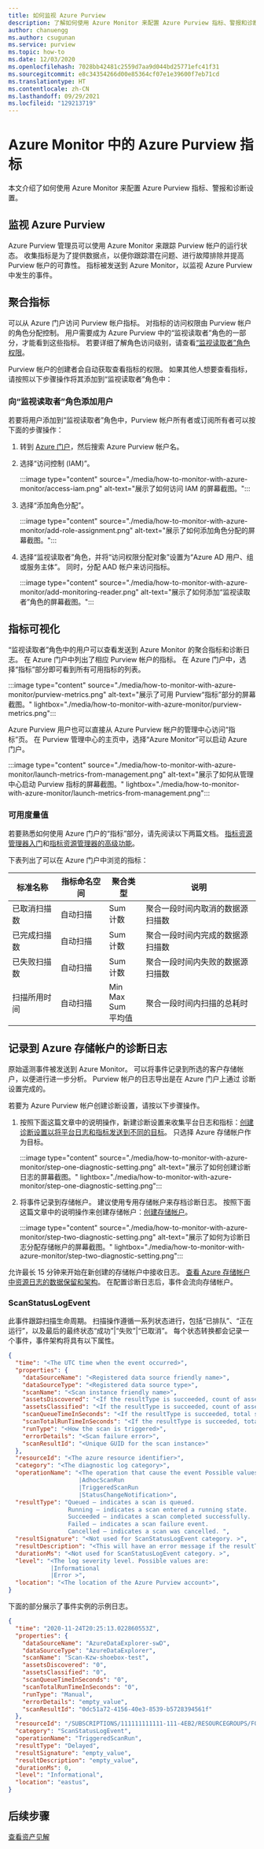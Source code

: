 ```yaml
---
title: 如何监视 Azure Purview
description: 了解如何使用 Azure Monitor 来配置 Azure Purview 指标、警报和诊断设置。
author: chanuengg
ms.author: csugunan
ms.service: purview
ms.topic: how-to
ms.date: 12/03/2020
ms.openlocfilehash: 7028bb42481c2559d7aa9d044bd25771efc41f31
ms.sourcegitcommit: e8c34354266d00e85364cf07e1e39600f7eb71cd
ms.translationtype: HT
ms.contentlocale: zh-CN
ms.lasthandoff: 09/29/2021
ms.locfileid: "129213719"
---
```

# <a name="azure-purview-metrics-in-azure-monitor"></a>Azure Monitor 中的 Azure Purview 指标

本文介绍了如何使用 Azure Monitor 来配置 Azure Purview 指标、警报和诊断设置。

## <a name="monitor-azure-purview"></a>监视 Azure Purview

Azure Purview 管理员可以使用 Azure Monitor 来跟踪 Purview 帐户的运行状态。 收集指标是为了提供数据点，以便你跟踪潜在问题、进行故障排除并提高 Purview 帐户的可靠性。 指标被发送到 Azure Monitor，以监视 Azure Purview 中发生的事件。

## <a name="aggregated-metrics"></a>聚合指标

可以从 Azure 门户访问 Purview 帐户指标。 对指标的访问权限由 Purview 帐户的角色分配控制。 用户需要成为 Azure Purview 中的“监视读取者”角色的一部分，才能看到这些指标。 若要详细了解角色访问级别，请查看[“监视读取者”角色权限](../azure-monitor/roles-permissions-security.md#built-in-monitoring-roles)。

Purview 帐户的创建者会自动获取查看指标的权限。 如果其他人想要查看指标，请按照以下步骤操作将其添加到“监视读取者”角色中：

### <a name="add-a-user-to-the-monitoring-reader-role"></a>向“监视读取者”角色添加用户

若要将用户添加到“监视读取者”角色中，Purview 帐户所有者或订阅所有者可以按下面的步骤操作：

1. 转到 [Azure 门户](https://portal.azure.com)，然后搜索 Azure Purview 帐户名。

2. 选择“访问控制 (IAM)”。

   :::image type="content" source="./media/how-to-monitor-with-azure-monitor/access-iam.png" alt-text="展示了如何访问 IAM 的屏幕截图。":::

3. 选择“添加角色分配”。

   :::image type="content" source="./media/how-to-monitor-with-azure-monitor/add-role-assignment.png" alt-text="展示了如何添加角色分配的屏幕截图。":::

4. 选择“监视读取者”角色，并将“访问权限分配对象”设置为“Azure AD 用户、组或服务主体”。 同时，分配 AAD 帐户来访问指标。  

   :::image type="content" source="./media/how-to-monitor-with-azure-monitor/add-monitoring-reader.png" alt-text="展示了如何添加“监视读取者”角色的屏幕截图。":::

## <a name="metrics-visualization"></a>指标可视化

“监视读取者”角色中的用户可以查看发送到 Azure Monitor 的聚合指标和诊断日志。 在 Azure 门户中列出了相应 Purview 帐户的指标。 在 Azure 门户中，选择“指标”部分即可看到所有可用指标的列表。

   :::image type="content" source="./media/how-to-monitor-with-azure-monitor/purview-metrics.png" alt-text="展示了可用 Purview“指标”部分的屏幕截图。" lightbox="./media/how-to-monitor-with-azure-monitor/purview-metrics.png":::

Azure Purview 用户也可以直接从 Azure Purview 帐户的管理中心访问“指标”页。 在 Purview 管理中心的主页中，选择“Azure Monitor”可以启动 Azure 门户。

   :::image type="content" source="./media/how-to-monitor-with-azure-monitor/launch-metrics-from-management.png" alt-text="展示了如何从管理中心启动 Purview 指标的屏幕截图。" lightbox="./media/how-to-monitor-with-azure-monitor/launch-metrics-from-management.png":::

### <a name="available-metrics"></a>可用度量值

若要熟悉如何使用 Azure 门户的“指标”部分，请先阅读以下两篇文档。 [指标资源管理器入门](../azure-monitor/essentials/metrics-getting-started.md)和[指标资源管理器的高级功能](../azure-monitor/essentials/metrics-charts.md)。

下表列出了可以在 Azure 门户中浏览的指标：

| 标准名称 | 指标命名空间 | 聚合类型 | 说明 |
| ------------------- | ------------------- | ------------------- | ----------------- |
| 已取消扫描数 | 自动扫描 | Sum <br> 计数 | 聚合一段时间内取消的数据源扫描数 |
| 已完成扫描数 | 自动扫描 | Sum <br> 计数 | 聚合一段时间内完成的数据源扫描数 |
| 已失败扫描数 | 自动扫描 | Sum <br> 计数 | 聚合一段时间内失败的数据源扫描数 |
| 扫描所用时间 | 自动扫描 | Min <br> Max <br> Sum <br> 平均值 | 聚合一段时间内扫描的总耗时 |

## <a name="diagnostic-logs-to-azure-storage-account"></a>记录到 Azure 存储帐户的诊断日志

原始遥测事件被发送到 Azure Monitor。 可以将事件记录到所选的客户存储帐户，以便进行进一步分析。 Purview 帐户的日志导出是在 Azure 门户上通过 诊断设置完成的。

若要为 Azure Purview 帐户创建诊断设置，请按以下步骤操作。

1. 按照下面这篇文章中的说明操作，新建诊断设置来收集平台日志和指标：[创建诊断设置以将平台日志和指标发送到不同的目标](../azure-monitor/essentials/diagnostic-settings.md)。 只选择 Azure 存储帐户作为目标。

   :::image type="content" source="./media/how-to-monitor-with-azure-monitor/step-one-diagnostic-setting.png" alt-text="展示了如何创建诊断日志的屏幕截图。" lightbox="./media/how-to-monitor-with-azure-monitor/step-one-diagnostic-setting.png":::

2. 将事件记录到存储帐户。 建议使用专用存储帐户来存档诊断日志。 按照下面这篇文章中的说明操作来创建存储帐户：[创建存储帐户](../storage/common/storage-account-create.md?tabs=azure-portal)。

   :::image type="content" source="./media/how-to-monitor-with-azure-monitor/step-two-diagnostic-setting.png" alt-text="展示了如何为诊断日志分配存储帐户的屏幕截图。" lightbox="./media/how-to-monitor-with-azure-monitor/step-two-diagnostic-setting.png":::

允许最长 15 分钟来开始在新创建的存储帐户中接收日志。 [查看 Azure 存储帐户中资源日志的数据保留和架构](../azure-monitor/essentials/resource-logs.md#send-to-azure-storage)。 在配置诊断日志后，事件会流向存储帐户。

### <a name="scanstatuslogevent"></a>ScanStatusLogEvent

此事件跟踪扫描生命周期。 扫描操作遵循一系列状态进行，包括“已排队”、“正在运行”，以及最后的最终状态“成功”|“失败”|“已取消”。 每个状态转换都会记录一个事件，事件架构将具有以下属性。

```JSON
{
  "time": "<The UTC time when the event occurred>",
  "properties": {
    "dataSourceName": "<Registered data source friendly name>",
    "dataSourceType": "<Registered data source type>",
    "scanName": "<Scan instance friendly name>",
    "assetsDiscovered": "<If the resultType is succeeded, count of assets discovered in scan run>",
    "assetsClassified": "<If the resultType is succeeded, count of assets classified in scan run>",
    "scanQueueTimeInSeconds": "<If the resultType is succeeded, total seconds the scan instance in queue>",
    "scanTotalRunTimeInSeconds": "<If the resultType is succeeded, total seconds the scan took to run>",
    "runType": "<How the scan is triggered>",
    "errorDetails": "<Scan failure error>",
    "scanResultId": "<Unique GUID for the scan instance>"
  },
  "resourceId": "<The azure resource identifier>",
  "category": "<The diagnostic log category>",
  "operationName": "<The operation that cause the event Possible values for ScanStatusLogEvent category are: 
                    |AdhocScanRun 
                    |TriggeredScanRun 
                    |StatusChangeNotification>",
  "resultType": "Queued – indicates a scan is queued. 
                 Running – indicates a scan entered a running state. 
                 Succeeded – indicates a scan completed successfully. 
                 Failed – indicates a scan failure event. 
                 Cancelled – indicates a scan was cancelled. ",
  "resultSignature": "<Not used for ScanStatusLogEvent category. >",
  "resultDescription": "<This will have an error message if the resultType is Failed. >",
  "durationMs": "<Not used for ScanStatusLogEvent category. >",
  "level": "<The log severity level. Possible values are:
            |Informational
            |Error >",
  "location": "<The location of the Azure Purview account>",
}
```

下面的部分展示了事件实例的示例日志。

```JSON
{
  "time": "2020-11-24T20:25:13.022860553Z",
  "properties": {
    "dataSourceName": "AzureDataExplorer-swD",
    "dataSourceType": "AzureDataExplorer",
    "scanName": "Scan-Kzw-shoebox-test",
    "assetsDiscovered": "0",
    "assetsClassified": "0",
    "scanQueueTimeInSeconds": "0",
    "scanTotalRunTimeInSeconds": "0",
    "runType": "Manual",
    "errorDetails": "empty_value",
    "scanResultId": "0dc51a72-4156-40e3-8539-b5728394561f"
  },
  "resourceId": "/SUBSCRIPTIONS/111111111111-111-4EB2/RESOURCEGROUPS/FOOBAR-TEST-RG/PROVIDERS/MICROSOFT.PURVIEW/ACCOUNTS/FOOBAR-HEY-TEST-NEW-MANIFEST-EUS",
  "category": "ScanStatusLogEvent",
  "operationName": "TriggeredScanRun",
  "resultType": "Delayed",
  "resultSignature": "empty_value",
  "resultDescription": "empty_value",
  "durationMs": 0,
  "level": "Informational",
  "location": "eastus",
}
```

## <a name="next-steps"></a>后续步骤

[查看资产见解](asset-insights.md)